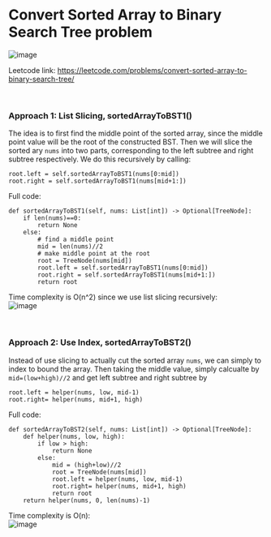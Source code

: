 # Convert Sorted Array to Binary Search Tree problem
![image](https://user-images.githubusercontent.com/25105806/135961637-a05d3ff5-32c0-401e-9800-41374a022bed.png)

Leetcode link: https://leetcode.com/problems/convert-sorted-array-to-binary-search-tree/

<br />

### Approach 1: List Slicing, sortedArrayToBST1()
The idea is to first find the middle point of the sorted array, since the middle point value will be the root of the constructed BST. Then we will slice the sorted ary `nums` into two parts, corresponding to the left subtree and right subtree respectively. We do this recursively by calling:
```
root.left = self.sortedArrayToBST1(nums[0:mid])
root.right = self.sortedArrayToBST1(nums[mid+1:])
```

Full code:

```python3
def sortedArrayToBST1(self, nums: List[int]) -> Optional[TreeNode]:
    if len(nums)==0:
        return None
    else:
        # find a middle point
        mid = len(nums)//2
        # make middle point at the root 
        root = TreeNode(nums[mid])
        root.left = self.sortedArrayToBST1(nums[0:mid])
        root.right = self.sortedArrayToBST1(nums[mid+1:])
        return root
```

Time complexity is O(n^2) since we use list slicing recursively:\
![image](https://user-images.githubusercontent.com/25105806/135961884-8beb40a5-aa0c-4d53-a930-21de8ff0ea63.png)

<br />

### Approach 2: Use Index, sortedArrayToBST2()
Instead of use slicing to actually cut the sorted array `nums`, we can simply to index to bound the array. Then taking the middle value, simply calcualte by `mid=(low+high)//2`
and get left subtree and right subtree by
```
root.left = helper(nums, low, mid-1)
root.right= helper(nums, mid+1, high)
```

Full code:

```python3
def sortedArrayToBST2(self, nums: List[int]) -> Optional[TreeNode]:
    def helper(nums, low, high):
        if low > high:
            return None
        else:
            mid = (high+low)//2
            root = TreeNode(nums[mid])
            root.left = helper(nums, low, mid-1)
            root.right= helper(nums, mid+1, high)
            return root
    return helper(nums, 0, len(nums)-1)
```

Time complexity is O(n):\
![image](https://user-images.githubusercontent.com/25105806/135962122-7f7a3ae9-19d0-4c32-8898-403b393f6794.png)


